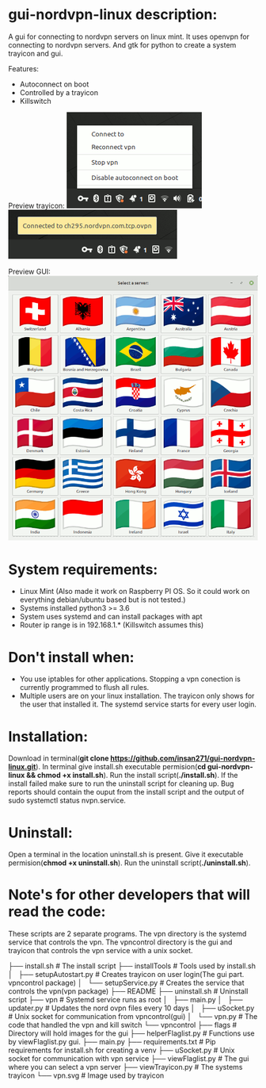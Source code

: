 # gui-nordvpn-linux description:
A gui for connecting to nordvpn servers on linux mint.
It uses openvpn for connecting to nordvpn servers. And gtk for python to create a system trayicon and gui.

Features:
- Autoconnect on boot
- Controlled by a trayicon
- Killswitch

Preview trayicon:
![tray](https://github.com/insan271/gui-nordvpn-linux/blob/assets/.preview/tray.png)
![tray2](https://github.com/insan271/gui-nordvpn-linux/blob/assets/.preview/tray2.png)


Preview GUI:
![gui](https://github.com/insan271/gui-nordvpn-linux/blob/assets/.preview/gui.png)

# System requirements:
- Linux Mint (Also made it work on Raspberry PI OS. So it could work on everything debian/ubuntu based but is not tested.)
- Systems installed python3 >= 3.6
- System uses systemd and can install packages with apt
- Router ip range is in 192.168.1.* (Killswitch assumes this)

# Don't install when:
- You use iptables for other applications. Stopping a vpn conection is currently programmed to flush all rules.
- Multiple users are on your linux installation. The trayicon only shows for the user that installed it. The systemd service starts for every user login.

# Installation:
Download in terminal(**git clone https://github.com/insan271/gui-nordvpn-linux.git**).
In terminal give install.sh executable permision(**cd gui-nordvpn-linux && chmod +x install.sh**).
Run the install script(**./install.sh**).
If the install failed make sure to run the uninstall script for cleaning up.
Bug reports should contain the ouput from the install script and the output of sudo systemctl status nvpn.service.

# Uninstall:
Open a terminal in the location uninstall.sh is present.
Give it executable permision(**chmod +x uninstall.sh**).
Run the uninstall script(**./uninstall.sh**).






# Note's for other developers that will read the code:
These scripts are 2 separate programs.
The vpn directory is the systemd service that controls the vpn.
The vpncontrol directory is the gui and trayicon that controls the vpn service with a unix socket.



├── install.sh # The install script
├── installTools # Tools used by install.sh
│   ├── setupAutostart.py # Creates trayicon on user login(The gui part. vpncontrol package)
│   └── setupService.py # Creates the service that controls the vpn(vpn package)
├── README
├── uninstall.sh # Uninstall script
├── vpn # Systemd service runs as root 
│   ├── main.py
│   ├── updater.py # Updates the nord ovpn files every 10 days
│   ├── uSocket.py # Unix socket for communication from vpncontrol(gui)
│   └── vpn.py # The code that handled the vpn and kill switch
└── vpncontrol
    ├── flags # Directory will hold images for the gui
    ├── helperFlaglist.py # Functions use by viewFlaglist.py gui. 
    ├── main.py
    ├── requirements.txt # Pip requirements for install.sh for creating a venv
    ├── uSocket.py # Unix socket for communication with vpn service
    ├── viewFlaglist.py # The gui where you can select a vpn server
    ├── viewTrayicon.py # The systems trayicon
    └── vpn.svg # Image used by trayicon


